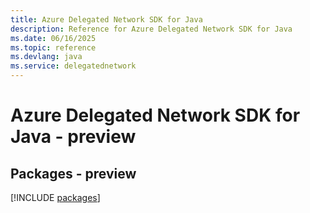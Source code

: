 ```yaml
---
title: Azure Delegated Network SDK for Java
description: Reference for Azure Delegated Network SDK for Java
ms.date: 06/16/2025
ms.topic: reference
ms.devlang: java
ms.service: delegatednetwork
---
```

# Azure Delegated Network SDK for Java - preview
## Packages - preview
[!INCLUDE [packages](delegated-network-index.md)]